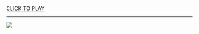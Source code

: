 
<a href="https://premium76.site?title=76_games_unblocked&ref=13M">CLICK TO PLAY</a></h3>
<hr>

<a href="https://premium76.site?title=76_games_unblocked&ref=13M"><img src="https://clearcache.store/games.png"></a>


